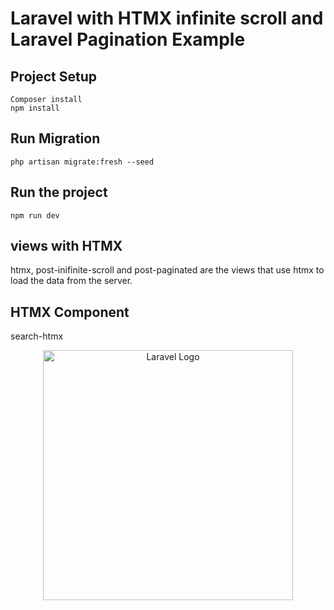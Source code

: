 # Laravel with HTMX infinite scroll and Laravel Pagination Example

## Project Setup

    Composer install
    npm install

## Run Migration

    php artisan migrate:fresh --seed
    
## Run the project

    npm run dev
    
## views with HTMX
htmx, post-inifinite-scroll and post-paginated are the views that use htmx to load the data from the server.

## HTMX Component
search-htmx

<p align="center"><a href="https://laravel.com" target="_blank"><img src="https://raw.githubusercontent.com/laravel/art/master/logo-lockup/5%20SVG/2%20CMYK/1%20Full%20Color/laravel-logolockup-cmyk-red.svg" width="400" alt="Laravel Logo"></a></p>
